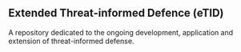 ## Extended Threat-informed Defence (eTID)

A repository dedicated to the ongoing development, application and extension of threat-informed defense.





